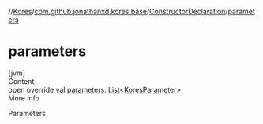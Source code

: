 //[Kores](../../index.md)/[com.github.jonathanxd.kores.base](../index.md)/[ConstructorDeclaration](index.md)/[parameters](parameters.md)



# parameters  
[jvm]  
Content  
open override val [parameters](parameters.md): [List](https://kotlinlang.org/api/latest/jvm/stdlib/kotlin.collections/-list/index.html)<[KoresParameter](../-kores-parameter/index.md)>  
More info  


Parameters

  



